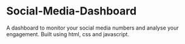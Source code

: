 # Social-Media-Dashboard
A dashboard to monitor your social media numbers and analyse your engagement. Built using html, css and javascript.
